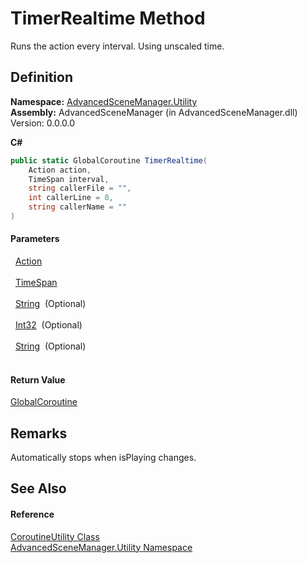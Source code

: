 # TimerRealtime Method


Runs the action every interval. Using unscaled time.



## Definition
**Namespace:** <a href="N_AdvancedSceneManager_Utility.md">AdvancedSceneManager.Utility</a>  
**Assembly:** AdvancedSceneManager (in AdvancedSceneManager.dll) Version: 0.0.0.0

**C#**
``` C#
public static GlobalCoroutine TimerRealtime(
	Action action,
	TimeSpan interval,
	string callerFile = "",
	int callerLine = 0,
	string callerName = ""
)
```



#### Parameters
<dl><dt>  <a href="https://learn.microsoft.com/dotnet/api/system.action" target="_blank" rel="noopener noreferrer">Action</a></dt><dd> </dd><dt>  <a href="https://learn.microsoft.com/dotnet/api/system.timespan" target="_blank" rel="noopener noreferrer">TimeSpan</a></dt><dd> </dd><dt>  <a href="https://learn.microsoft.com/dotnet/api/system.string" target="_blank" rel="noopener noreferrer">String</a>  (Optional)</dt><dd> </dd><dt>  <a href="https://learn.microsoft.com/dotnet/api/system.int32" target="_blank" rel="noopener noreferrer">Int32</a>  (Optional)</dt><dd> </dd><dt>  <a href="https://learn.microsoft.com/dotnet/api/system.string" target="_blank" rel="noopener noreferrer">String</a>  (Optional)</dt><dd> </dd></dl>

#### Return Value
<a href="T_AdvancedSceneManager_Utility_GlobalCoroutine.md">GlobalCoroutine</a>

## Remarks
Automatically stops when isPlaying changes.

## See Also


#### Reference
<a href="T_AdvancedSceneManager_Utility_CoroutineUtility.md">CoroutineUtility Class</a>  
<a href="N_AdvancedSceneManager_Utility.md">AdvancedSceneManager.Utility Namespace</a>  
